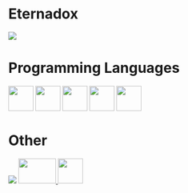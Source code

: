 <h1>Eternadox</h1>
  <img src="https://github-readme-stats.vercel.app/api/?username=Eternadox&title_color=4F8CC9&text_color=9f9f9f&show_icons=true&bg_color=00000000&hide_border=false&icon_color=4F8CC9&hide_title=true&count_private=true"/>
<h1>Programming Languages</h1>
<p><img src="https://cdn.jsdelivr.net/gh/devicons/devicon/icons/javascript/javascript-original.svg" width=50 height=50>
<img src="https://cdn.jsdelivr.net/gh/devicons/devicon/icons/python/python-original.svg" width=50 height=50>
<img src="https://cdn.jsdelivr.net/gh/devicons/devicon/icons/html5/html5-original.svg" width=50 height=50></img>
<img src="https://cdn.jsdelivr.net/gh/devicons/devicon/icons/csharp/csharp-original.svg" width=50 height=50>
<img src="https://cdn.jsdelivr.net/gh/devicons/devicon/icons/css3/css3-original.svg" width=50 height=50></p>
<h1>Other</h1>
<img src="https://discord.c99.nl/widget/theme-1/792118923477647420.png">
<a href="https://www.youtube.com/channel/UCExJL2NQZLL5jmw08YA9srQ">
<img src="https://upload.wikimedia.org/wikipedia/commons/thumb/0/09/YouTube_full-color_icon_%282017%29.svg/1024px-YouTube_full-color_icon_%282017%29.svg.png" width=75 height=50>
</a>
<a href="https://twitter.com/4Eternadox">
 <img src="https://upload.wikimedia.org/wikipedia/en/thumb/6/60/Twitter_Logo_as_of_2021.svg/800px-Twitter_Logo_as_of_2021.svg.png" width=50 height=50>
</a>
